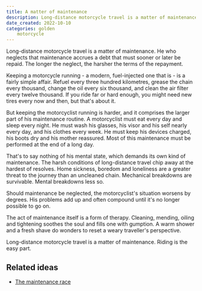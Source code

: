 ```yaml
---
title: A matter of maintenance
description: Long-distance motorcycle travel is a matter of maintenance.
date_created: 2022-10-10
categories: golden
    motorcycle
---
```


Long-distance motorcycle travel is a matter of maintenance. He who neglects that maintenance accrues a debt that must sooner or later be repaid. The longer the neglect, the harsher the terms of the repayment.

Keeping a motorcycle running - a modern, fuel-injected one that is - is a fairly simple affair. Refuel every three hundred kilometres, grease the chain every thousand, change the oil every six thousand, and clean the air filter every twelve thousand. If you ride far or hard enough, you might need new tires every now and then, but that's about it.

But keeping the motorcyclist running is harder, and it comprises the larger part of his maintenance routine. A motorcyclist must eat every day and sleep every night. He must wash his glasses, his visor and his self nearly every day, and his clothes every week. He must keep his devices charged, his boots dry and his mother reassured. Most of this maintenance must be performed at the end of a long day.

That's to say nothing of his mental state, which demands its own kind of maintenance. The harsh conditions of long-distance travel chip away at the hardest of resolves. Home sickness, boredom and loneliness are a greater threat to the journey than an uncleaned chain. Mechanical breakdowns are survivable. Mental breakdowns less so.

Should maintenance be neglected, the motorcyclist's situation worsens by degrees. His problems add up and often compound until it's no longer possible to go on.

The act of maintenance itself is a form of therapy. Cleaning, mending, oiling and tightening soothes the soul and fills one with gumption. A warm shower and a fresh shave do wonders to reset a weary traveller's perspective.

Long-distance motorcycle travel is a matter of maintenance. Riding is the easy part.

## Related ideas

- [The maintenance race](https://www.worksinprogress.co/issue/the-maintenance-race/)

